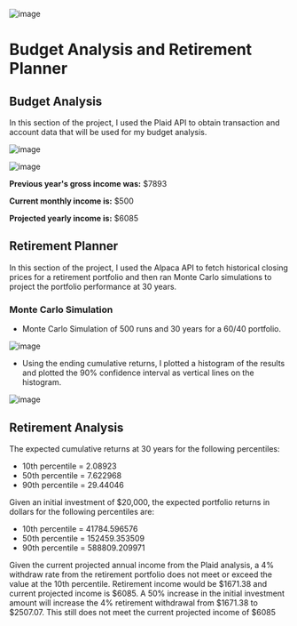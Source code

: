![image](https://user-images.githubusercontent.com/65314799/100649561-3a8ce800-3308-11eb-9c03-d21703072f34.png)

# Budget Analysis and Retirement Planner

## Budget Analysis

In this section of the project, I used the Plaid API to obtain transaction and account data that will be used for my budget analysis.

![image](https://user-images.githubusercontent.com/65314799/100649490-22b56400-3308-11eb-84b4-2e60e6ad8d81.png)


![image](https://user-images.githubusercontent.com/65314799/100649314-e3871300-3307-11eb-8d17-3589dab51ed6.png)

**Previous year's gross income was:** $7893

**Current monthly income is:** $500

**Projected yearly income is:** $6085

## Retirement Planner 

In this section of the project, I used the Alpaca API to fetch historical closing prices for a retirement portfolio and then ran Monte Carlo simulations to project the portfolio performance at 30 years.

### Monte Carlo Simulation

* Monte Carlo Simulation of 500 runs and 30 years for a 60/40 portfolio. 

![image](https://user-images.githubusercontent.com/65314799/100649416-09141c80-3308-11eb-8473-c7459829d5db.png)


* Using the ending cumulative returns, I plotted a histogram of the results and plotted the 90% confidence interval as vertical lines on the histogram.

![image](https://user-images.githubusercontent.com/65314799/100649370-f7327980-3307-11eb-8c6f-e1c8faf325a4.png)


## Retirement Analysis

The expected cumulative returns at 30 years for the following percentiles:
* 10th percentile = 2.08923
* 50th percentile = 7.622968
* 90th percentile = 29.44046

Given an initial investment of $20,000, the expected portfolio returns in dollars for the following percentiles are:
* 10th percentile = 41784.596576
* 50th percentile = 152459.353509
* 90th percentile = 588809.209971

Given the current projected annual income from the Plaid analysis, a 4% withdraw rate from the retirement portfolio does not meet or exceed the value at the 10th percentile. Retirement income would be $1671.38 and current projected income is $6085. A 50% increase in the initial investment amount will increase the 4% retirement withdrawal from $1671.38 to $2507.07. This still does not meet the current projected income of $6085
